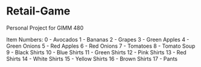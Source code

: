 # Retail-Game
Personal Project for GIMM 480

Item Numbers:
0 - Avocados
1 - Bananas
2 - Grapes
3 - Green Apples
4 - Green Onions
5 - Red Apples
6 - Red Onions
7 - Tomatoes
8 - Tomato Soup
9 - Black Shirts
10 - Blue Shirts
11 - Green Shirts
12 - Pink Shirts
13 - Red Shirts
14 - White Shirts
15 - Yellow Shirts
16 - Brown Shirts
17 - Pants
